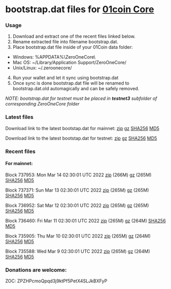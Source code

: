 # bootstrap.dat files for [01coin Core](https://01coin.io)

### Usage

1. Download and extract one of the recent files linked below.
2. Rename extracted file into filename bootstrap.dat.
3. Place bootstrap.dat file inside of your 01Coin data folder:
 - Windows: %APPDATA%\ZeroOneCore\
 - Mac OS: ~/Library/Application Support/ZeroOneCore/
 - Unix/Linux: ~/.zeroonecore/
4. Run your wallet and let it sync using bootstrap.dat
5. Once sync is done bootstrap.dat file will be renamed to bootstrap.dat.old automagically and can be safely removed.

_NOTE: bootstrap.dat for testnet must be placed in **testnet3** subfolder of corresponding ZeroOneCore folder_

### Latest files
Download link to the latest bootstap.dat for mainnet: [zip](https://files.01coin.io/mainnet/bootstrap.dat.zip) [gz](https://files.01coin.io/mainnet/bootstrap.dat.tar.gz) [SHA256](https://files.01coin.io/mainnet/sha256.txt) [MD5](https://files.01coin.io/mainnet/md5.txt)

Download link to the latest bootstap.dat for testnet: [zip](https://files.01coin.io/testnet/bootstrap.dat.zip) [gz](https://files.01coin.io/testnet/bootstrap.dat.tar.gz) [SHA256](https://files.01coin.io/testnet/sha256.txt) [MD5](https://files.01coin.io/testnet/md5.txt)

### Recent files

#### For mainnet:

Block 737953: Mon Mar 14 02:30:01 UTC 2022 [zip](https://files.01coin.io/mainnet/2022-03-14/bootstrap.dat.zip) (266M) [gz](https://files.01coin.io/mainnet/2022-03-14/bootstrap.dat.tar.gz) (265M) [SHA256](https://files.01coin.io/mainnet/2022-03-14/sha256.txt) [MD5](https://files.01coin.io/mainnet/2022-03-14/md5.txt)

Block 737371: Sun Mar 13 02:30:01 UTC 2022 [zip](https://files.01coin.io/mainnet/2022-03-13/bootstrap.dat.zip) (265M) [gz](https://files.01coin.io/mainnet/2022-03-13/bootstrap.dat.tar.gz) (265M) [SHA256](https://files.01coin.io/mainnet/2022-03-13/sha256.txt) [MD5](https://files.01coin.io/mainnet/2022-03-13/md5.txt)

Block 736952: Sat Mar 12 02:30:01 UTC 2022 [zip](https://files.01coin.io/mainnet/2022-03-12/bootstrap.dat.zip) (265M) [gz](https://files.01coin.io/mainnet/2022-03-12/bootstrap.dat.tar.gz) (265M) [SHA256](https://files.01coin.io/mainnet/2022-03-12/sha256.txt) [MD5](https://files.01coin.io/mainnet/2022-03-12/md5.txt)

Block 736460: Fri Mar 11 02:30:01 UTC 2022 [zip](https://files.01coin.io/mainnet/2022-03-11/bootstrap.dat.zip) (265M) [gz](https://files.01coin.io/mainnet/2022-03-11/bootstrap.dat.tar.gz) (264M) [SHA256](https://files.01coin.io/mainnet/2022-03-11/sha256.txt) [MD5](https://files.01coin.io/mainnet/2022-03-11/md5.txt)

Block 735905: Thu Mar 10 02:30:01 UTC 2022 [zip](https://files.01coin.io/mainnet/2022-03-10/bootstrap.dat.zip) (265M) [gz](https://files.01coin.io/mainnet/2022-03-10/bootstrap.dat.tar.gz) (264M) [SHA256](https://files.01coin.io/mainnet/2022-03-10/sha256.txt) [MD5](https://files.01coin.io/mainnet/2022-03-10/md5.txt)

Block 735588: Wed Mar  9 02:30:01 UTC 2022 [zip](https://files.01coin.io/mainnet/2022-03-09/bootstrap.dat.zip) (265M) [gz](https://files.01coin.io/mainnet/2022-03-09/bootstrap.dat.tar.gz) (264M) [SHA256](https://files.01coin.io/mainnet/2022-03-09/sha256.txt) [MD5](https://files.01coin.io/mainnet/2022-03-09/md5.txt)


### Donations are welcome:

ZOC: ZPZHPcmoQpqd3j9ktPf5PetX4SLJkBXFyP
